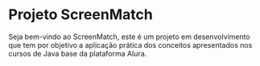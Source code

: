 # Projeto ScreenMatch

Seja bem-vindo ao ScreenMatch, este é um projeto em desenvolvimento que tem por objetivo a aplicação prática dos conceitos apresentados nos cursos de Java base da plataforma Alura.
